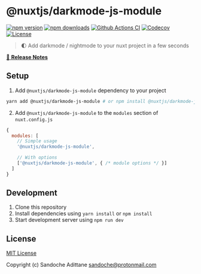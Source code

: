 # @nuxtjs/darkmode-js-module

[![npm version][npm-version-src]][npm-version-href]
[![npm downloads][npm-downloads-src]][npm-downloads-href]
[![Github Actions CI][github-actions-ci-src]][github-actions-ci-href]
[![Codecov][codecov-src]][codecov-href]
[![License][license-src]][license-href]

> 🌓 Add darkmode / nightmode to your nuxt project in a few seconds

[📖 **Release Notes**](./CHANGELOG.md)

## Setup

1. Add `@nuxtjs/darkmode-js-module` dependency to your project

```bash
yarn add @nuxtjs/darkmode-js-module # or npm install @nuxtjs/darkmode-js-module
```

2. Add `@nuxtjs/darkmode-js-module` to the `modules` section of `nuxt.config.js`

```js
{
  modules: [
    // Simple usage
    '@nuxtjs/darkmode-js-module',

    // With options
    ['@nuxtjs/darkmode-js-module', { /* module options */ }]
  ]
}
```

## Development

1. Clone this repository
2. Install dependencies using `yarn install` or `npm install`
3. Start development server using `npm run dev`

## License

[MIT License](./LICENSE)

Copyright (c) Sandoche Adittane <sandoche@protonmail.com>

<!-- Badges -->
[npm-version-src]: https://img.shields.io/npm/v/@nuxtjs/darkmode-js-module/latest.svg
[npm-version-href]: https://npmjs.com/package/@nuxtjs/darkmode-js-module

[npm-downloads-src]: https://img.shields.io/npm/dt/@nuxtjs/darkmode-js-module.svg
[npm-downloads-href]: https://npmjs.com/package/@nuxtjs/darkmode-js-module

[github-actions-ci-src]: https://github.com/sandoche/nuxt-darkmode-js-module/workflows/ci/badge.svg
[github-actions-ci-href]: https://github.com/sandoche/nuxt-darkmode-js-module/actions?query=workflow%3Aci

[codecov-src]: https://img.shields.io/codecov/c/github/sandoche/nuxt-darkmode-js-module.svg
[codecov-href]: https://codecov.io/gh/sandoche/nuxt-darkmode-js-module

[license-src]: https://img.shields.io/npm/l/@nuxtjs/darkmode-js-module.svg
[license-href]: https://npmjs.com/package/@nuxtjs/darkmode-js-module
